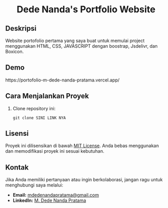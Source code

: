  <h1 align="center"> Dede Nanda's Portfolio Website</h1>
  <h2>Deskripsi</h2>
  <p>
   Website portofolio pertama yang saya buat untuk memulai project menggunakan HTML, CSS, JAVASCRIPT dengan boostrap, Jsdelivr, dan Boxicon.
  </p>
  <h2>Demo</h2>
  https://portofolio-m-dede-nanda-pratama.vercel.app/
  <h2>Cara Menjalankan Proyek</h2>
  <ol>
    <li>Clone repository ini:
      <pre><code>git clone SINI LINK NYA</code></pre>
    </li>
  </ol>
  <h2>Lisensi</h2>
  <p>Proyek ini dilisensikan di bawah <a href="LICENSE">MIT License</a>. Anda bebas menggunakan dan memodifikasi proyek ini sesuai kebutuhan.</p>

  <h2>Kontak</h2>
  <p>Jika Anda memiliki pertanyaan atau ingin berkolaborasi, jangan ragu untuk menghubungi saya melalui:</p>
  <ul>
    <li><strong>Email:</strong> <a href="mailto:mdedenandapratama@gmail.com">mdedenandapratama@gmail.com</a></li>
    <li><strong>LinkedIn:</strong> <a href="https://www.linkedin.com/in/mdedenandapratama/">M. Dede Nanda Pratama</a></li>
  </ul>
